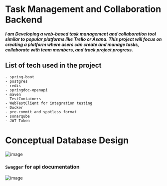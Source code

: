 # Task Management and Collaboration Backend
##### I am Developing a web-based task management and collaboration tool similar to popular platforms like Trello or Asana. This project will focus on creating a platform where users can create and manage tasks, collaborate with team members, and track project progress.
## List of tech used in the project

    - spring-boot
    - postgres
    - redis
    - springdoc-openapi
    - maven
    - TestContainers
    - WebTestClient for integration testing
    - Docker
    - pre-commit and spotless format
    - sonarqube
    - JWT Token 

# Conceptual Database Design

![image](https://drive.google.com/uc?export=view&id=1ed4wUji60AhldkqG9JM9zliUrA4BqE9o)
### `Swagger` for api documentation

![image](https://drive.google.com/uc?export=view&id=1cKyzxF09ZRFmYuyFghtkCYZCM4bol1Hp)
